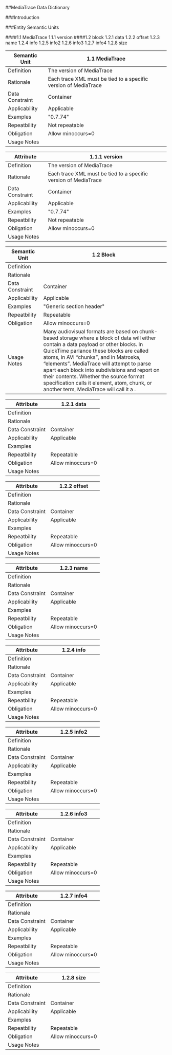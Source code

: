 ##MediaTrace Data Dictionary

###Introduction

###Entity Semantic Units

####1.1 MediaTrace
   1.1.1 version
####1.2 block
   1.2.1 data
   1.2.2 offset
   1.2.3 name
   1.2.4 info
   1.2.5 info2
   1.2.6 info3
   1.2.7 info4
   1.2.8 size


Semantic Unit      | 1.1 MediaTrace
-------------------|----------------------------------------------------
Definition         | The version of MediaTrace
Rationale          | Each trace XML must be tied to a specific version of MediaTrace
Data Constraint    | Container
Applicability      | Applicable
Examples           | "0.7.74"
Repeatbility       | Not repeatable
Obligation         | Allow minoccurs=0
Usage Notes        |

Attribute          | 1.1.1 version
-------------------|----------------------------------------------------
Definition         | The version of MediaTrace
Rationale          | Each trace XML must be tied to a specific version of MediaTrace
Data Constraint    | Container
Applicability      | Applicable
Examples           | "0.7.74"
Repeatbility       | Not repeatable
Obligation         | Allow minoccurs=0
Usage Notes        |

Semantic Unit      | 1.2 Block
-------------------|----------------------------------------------------
Definition         |
Rationale          |
Data Constraint    | Container
Applicability      | Applicable
Examples           | "Generic section header"
Repeatbility       | Repeatable
Obligation         | Allow minoccurs=0
Usage Notes        | Many audiovisual formats are based on chunk-based storage where a block of data will either contain a data payload or other blocks. In QuickTime parlance these blocks are called atoms, in AVI “chunks”, and in Matroska, “elements”. MediaTrace will attempt to parse apart each block into subdivisions and report on their contents. Whether the source format specification calls it element, atom, chunk, or another term, MediaTrace will call it a <block>.

Attribute          | 1.2.1 data
-------------------|----------------------------------------------------
Definition         |
Rationale          |
Data Constraint    | Container
Applicability      | Applicable
Examples           |
Repeatbility       | Repeatable
Obligation         | Allow minoccurs=0
Usage Notes        |

Attribute          | 1.2.2 offset
-------------------|----------------------------------------------------
Definition         |
Rationale          |
Data Constraint    | Container
Applicability      | Applicable
Examples           |
Repeatbility       | Repeatable
Obligation         | Allow minoccurs=0
Usage Notes        |

Attribute          | 1.2.3 name
-------------------|----------------------------------------------------
Definition         |
Rationale          |
Data Constraint    | Container
Applicability      | Applicable
Examples           |
Repeatbility       | Repeatable
Obligation         | Allow minoccurs=0
Usage Notes        |

Attribute          | 1.2.4 info
-------------------|----------------------------------------------------
Definition         |
Rationale          |
Data Constraint    | Container
Applicability      | Applicable
Examples           |
Repeatbility       | Repeatable
Obligation         | Allow minoccurs=0
Usage Notes        |

Attribute          | 1.2.5 info2
-------------------|----------------------------------------------------
Definition         |
Rationale          |
Data Constraint    | Container
Applicability      | Applicable
Examples           |
Repeatbility       | Repeatable
Obligation         | Allow minoccurs=0
Usage Notes        |

Attribute          | 1.2.6 info3
-------------------|----------------------------------------------------
Definition         |
Rationale          |
Data Constraint    | Container
Applicability      | Applicable
Examples           |
Repeatbility       | Repeatable
Obligation         | Allow minoccurs=0
Usage Notes        |

Attribute          | 1.2.7 info4
-------------------|----------------------------------------------------
Definition         |
Rationale          |
Data Constraint    | Container
Applicability      | Applicable
Examples           |
Repeatbility       | Repeatable
Obligation         | Allow minoccurs=0
Usage Notes        |

Attribute          | 1.2.8 size
-------------------|----------------------------------------------------
Definition         |
Rationale          |
Data Constraint    | Container
Applicability      | Applicable
Examples           |
Repeatbility       | Repeatable
Obligation         | Allow minoccurs=0
Usage Notes        |

